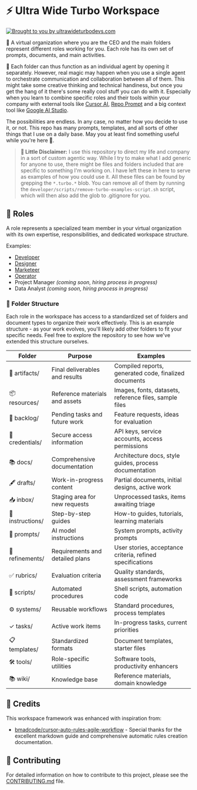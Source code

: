 # ⚡ Ultra Wide Turbo Workspace

[![Brought to you by ultrawideturbodevs.com](https://img.shields.io/badge/Brought%20to%20you%20by-ultrawideturbodevs.com-blue?style=for-the-badge&logo=data:image/svg+xml;base64,PHN2ZyB4bWxucz0iaHR0cDovL3d3dy53My5vcmcvMjAwMC9zdmciIHZpZXdCb3g9IjAgMCAyNCAyNCI+PHBhdGggZmlsbD0id2hpdGUiIGQ9Ik0xMiAyQzYuNDggMiAyIDYuNDggMiAxMnM0LjQ4IDEwIDEwIDEwIDEwLTQuNDggMTAtMTBTMTcuNTIgMiAxMiAyem0xIDE1aC0ydi0yaDJ2MnptMC00aC0yVjdoMnY2eiIvPjwvc3ZnPg==)](https://ultrawideturbodevs.com)

🎩  A virtual organization where you are the CEO and the main folders represent different roles working for you. Each role has its own set of prompts, documents, and main activities.

💭 Each folder can thus function as an individual agent by opening it separately. However, real magic may happen when you use a single agent to orchestrate communication and collaboration between all of them. This might take some creative thinking and technical handiness, but once you get the hang of it there's some really cool stuff you can do with it. Especially when you learn to combine specific roles and their tools within your company with external tools like [Cursor AI](https://www.cursor.com/ai-chatbot), [Repo Prompt](https://www.repoprompt.com/) and a big context tool like [Google AI Studio](https://aistudio.google.com/).

The possibilities are endless. In any case, no matter how you decide to use it, or not. This repo has many prompts, templates, and all sorts of other things that I use on a daily base. May you at least find something useful while you're here 🤙.

> **💭 Little Disclaimer:** I use this repository to direct my life and company in a sort of custom agentic way. While I try to make what I add generic for anyone to use, there might be files and folders included that are specific to something I'm working on. I have left these in here to serve as examples of how you could use it. All these files can be found by grepping the `*.turbo.*` blob. You can remove all of them by running the `developer/scripts/remove-turbo-examples-script.sh` script, which will then also add the glob to .gitignore for you.

## 👥 Roles

A role represents a specialized team member in your virtual organization with its own expertise, responsibilities, and dedicated workspace structure.

Examples:

- [Developer](developer/)
- [Designer](designer/)
- [Marketeer](marketeer/)
- [Operator](operator/)
- Project Manager *(coming soon, hiring process in progress)*
- Data Analyst *(coming soon, hiring process in progress)*

### 📁 Folder Structure

Each role in the workspace has access to a standardized set of folders and document types to organize their work effectively. This is an example structure - as your work evolves, you'll likely add other folders to fit your specific needs. Feel free to explore the repository to see how we've extended this structure ourselves.

| Folder           | Purpose                         | Examples                                                  |
|------------------|---------------------------------|-----------------------------------------------------------|
| 🎨 artifacts/    | Final deliverables and results  | Compiled reports, generated code, finalized documents     |
| 📦 resources/    | Reference materials and assets  | Images, fonts, datasets, reference files, sample files    |
| 📝 backlog/      | Pending tasks and future work   | Feature requests, ideas for evaluation                    |
| 🔑 credentials/  | Secure access information       | API keys, service accounts, access permissions            |
| 📚 docs/         | Comprehensive documentation     | Architecture docs, style guides, process documentation    |
| 🖋️ drafts/      | Work-in-progress content        | Partial documents, initial designs, active work           |
| 📥 inbox/        | Staging area for new requests   | Unprocessed tasks, items awaiting triage                  |
| 📘 instructions/ | Step-by-step guides             | How-to guides, tutorials, learning materials              |
| 💬 prompts/      | AI model instructions           | System prompts, activity prompts                          |
| 📝 refinements/  | Requirements and detailed plans | User stories, acceptance criteria, refined specifications |
| ✅ rubrics/       | Evaluation criteria             | Quality standards, assessment frameworks                  |
| 📜 scripts/      | Automated procedures            | Shell scripts, automation code                            |
| ⚙️ systems/      | Reusable workflows              | Standard procedures, process templates                    |
| ✓ tasks/         | Active work items               | In-progress tasks, current priorities                     |
| 📋 templates/    | Standardized formats            | Document templates, starter files                         |
| 🛠️ tools/       | Role-specific utilities         | Software tools, productivity enhancers                    |
| 📚 wiki/         | Knowledge base                  | Reference materials, domain knowledge                     |

## 💎 Credits

This workspace framework was enhanced with inspiration from:

- [bmadcode/cursor-auto-rules-agile-workflow](https://github.com/bmadcode/cursor-auto-rules-agile-workflow) - Special thanks for the excellent markdown guide and comprehensive automatic rules creation documentation.

## 🤝 Contributing

For detailed information on how to contribute to this project, please see the [CONTRIBUTING.md](CONTRIBUTING.md) file.
